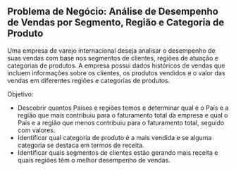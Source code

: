 ## Problema de Negócio: Análise de Desempenho de Vendas por Segmento, Região e Categoria de Produto
Uma empresa de varejo internacional deseja analisar o desempenho de suas vendas com base nos segmentos de clientes, regiões de atuação e categorias de produtos. A empresa possui dados históricos de vendas que incluem informações sobre os clientes, os produtos vendidos e o valor das vendas em diferentes regiões e categorias de produtos.

Objetivo:
- Descobrir quantos Países e regiões temos e determinar qual é o País e a região que mais contribuiu para o faturamento total da empresa e qual o País e a região que menos contribuiu para o faturamento total, seguido com valores.
- Identificar qual categoria de produto é a mais vendida e se alguma categoria se destaca em termos de receita.
- Identificar quais segmentos de clientes estão gerando mais receita e quais regiões têm o melhor desempenho de vendas.
